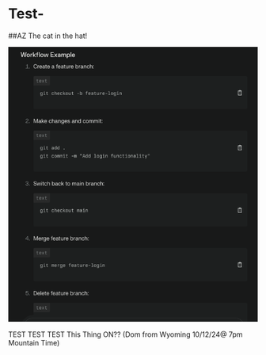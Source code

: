 # Test-

##AZ
The cat in the hat!

![Git Workflow](images/git-workflow.png)

TEST TEST TEST This Thing ON?? 
(Dom from Wyoming 10/12/24@ 7pm Mountain Time)